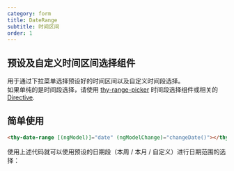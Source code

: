 ```yaml
---
category: form
title: DateRange
subtitle: 时间区间
order: 1
---
```


## 预设及自定义时间区间选择组件

用于通过下拉菜单选择预设好的时间区间以及自定义时间段选择。  
如果单纯的是时间段选择，请使用 [thy-range-picker](http://lib.worktile.live/ngx-tethys/components/date-picker/overview) 时间段选择组件或相关的 [Directive](https://angular.cn/guide/attribute-directives).  
## 简单使用

```html
<thy-date-range [(ngModel)]="date" (ngModelChange)="changeDate()"></thy-date-range>
```  
使用上述代码就可以使用预设的日期段（本周 / 本月 / 自定义）进行日期范围的选择：
<example name="thy-date-range-basic-example" />
